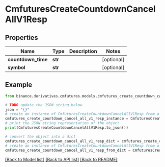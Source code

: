 # CmfuturesCreateCountdownCancelAllV1Resp


## Properties

Name | Type | Description | Notes
------------ | ------------- | ------------- | -------------
**countdown_time** | **str** |  | [optional] 
**symbol** | **str** |  | [optional] 

## Example

```python
from binance.derivatives.cmfutures.models.cmfutures_create_countdown_cancel_all_v1_resp import CmfuturesCreateCountdownCancelAllV1Resp

# TODO update the JSON string below
json = "{}"
# create an instance of CmfuturesCreateCountdownCancelAllV1Resp from a JSON string
cmfutures_create_countdown_cancel_all_v1_resp_instance = CmfuturesCreateCountdownCancelAllV1Resp.from_json(json)
# print the JSON string representation of the object
print(CmfuturesCreateCountdownCancelAllV1Resp.to_json())

# convert the object into a dict
cmfutures_create_countdown_cancel_all_v1_resp_dict = cmfutures_create_countdown_cancel_all_v1_resp_instance.to_dict()
# create an instance of CmfuturesCreateCountdownCancelAllV1Resp from a dict
cmfutures_create_countdown_cancel_all_v1_resp_from_dict = CmfuturesCreateCountdownCancelAllV1Resp.from_dict(cmfutures_create_countdown_cancel_all_v1_resp_dict)
```
[[Back to Model list]](../README.md#documentation-for-models) [[Back to API list]](../README.md#documentation-for-api-endpoints) [[Back to README]](../README.md)



